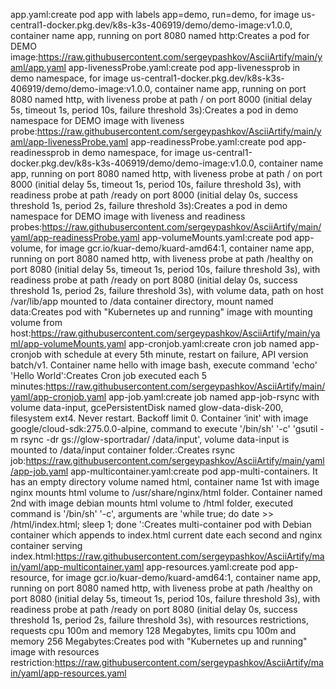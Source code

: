 app.yaml:create pod app with labels app=demo, run=demo, for image us-central1-docker.pkg.dev/k8s-k3s-406919/demo/demo-image:v1.0.0, container name app, running on port 8080 named http:Creates a pod for DEMO image:https://raw.githubusercontent.com/sergeypashkov/AsciiArtify/main/yaml/app.yaml
app-livenessProbe.yaml:create pod app-livenessprob in demo namespace, for image us-central1-docker.pkg.dev/k8s-k3s-406919/demo/demo-image:v1.0.0, container name app, running on port 8080 named http, with liveness probe at path / on port 8000 (initial delay 5s, timeout 1s, period 10s, failure threshold 3s):Creates a pod in demo namespace for DEMO image with liveness probe:https://raw.githubusercontent.com/sergeypashkov/AsciiArtify/main/yaml/app-livenessProbe.yaml
app-readinessProbe.yaml:create pod app-readinessprob in demo namespace, for image us-central1-docker.pkg.dev/k8s-k3s-406919/demo/demo-image:v1.0.0, container name app, running on port 8080 named http, with liveness probe at path / on port 8000 (initial delay 5s, timeout 1s, period 10s, failure threshold 3s), with readiness probe at path /ready on port 8000 (initial delay 0s, success threshold 1s, period 2s, failure threshold 3s):Creates a pod in demo namespace for DEMO image with liveness and readiness probes:https://raw.githubusercontent.com/sergeypashkov/AsciiArtify/main/yaml/app-readinessProbe.yaml
app-volumeMounts.yaml:create pod app-volume, for image gcr.io/kuar-demo/kuard-amd64:1, container name app, running on port 8080 named http, with liveness probe at path /healthy on port 8080 (initial delay 5s, timeout 1s, period 10s, failure threshold 3s), with readiness probe at path /ready on port 8080 (initial delay 0s, success threshold 1s, period 2s, failure threshold 3s), with volume data, path on host /var/lib/app mounted to /data container directory, mount named data:Creates pod with "Kubernetes up and running" image with mounting volume from host:https://raw.githubusercontent.com/sergeypashkov/AsciiArtify/main/yaml/app-volumeMounts.yaml
app-cronjob.yaml:create cron job named app-cronjob with schedule at every 5th minute, restart on failure, API version batch/v1. Container name hello with image bash, execute command 'echo' 'Hello World':Creates Cron job executed each 5 minutes:https://raw.githubusercontent.com/sergeypashkov/AsciiArtify/main/yaml/app-cronjob.yaml
app-job.yaml:create job named app-job-rsync with volume data-input, gcePersistentDisk named glow-data-disk-200, filesystem ext4. Never restart. Backoff limit 0. Container ‘init' with image google/cloud-sdk:275.0.0-alpine, command to execute '/bin/sh' '-c' 'gsutil -m rsync -dr gs://glow-sportradar/ /data/input', volume data-input is mounted to /data/input container folder.:Creates rsync job:https://raw.githubusercontent.com/sergeypashkov/AsciiArtify/main/yaml/app-job.yaml
app-multicontainer.yaml:create pod app-multi-containers. It has an empty directory volume named html, container name 1st with image nginx mounts html volume to /usr/share/nginx/html folder. Container named 2nd with image debian mounts html volume to /html folder, executed
command is '/bin/sh' '-c', arguments are 'while true; do
          date >> /html/index.html;
          sleep 1;
        done ':Creates multi-container pod with Debian container which appends to index.html current date each second and nginx container serving index.html:https://raw.githubusercontent.com/sergeypashkov/AsciiArtify/main/yaml/app-multicontainer.yaml
app-resources.yaml:create pod app-resource, for image gcr.io/kuar-demo/kuard-amd64:1, container name app, running on port 8080 named http, with liveness probe at path /healthy on port 8080 (initial delay 5s, timeout 1s, period 10s, failure threshold 3s), with readiness probe at path /ready on port 8080 (initial delay 0s, success threshold 1s, period 2s, failure threshold 3s), with resources restrictions, requests cpu 100m and memory 128 Megabytes, limits cpu 100m and memory 256 Megabytes:Creates pod with "Kubernetes up and running" image with resources restriction:https://raw.githubusercontent.com/sergeypashkov/AsciiArtify/main/yaml/app-resources.yaml
